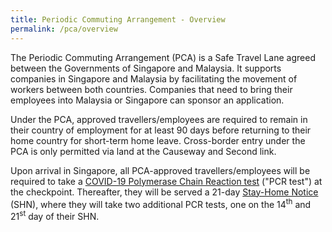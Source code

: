 ```yaml
---
title: Periodic Commuting Arrangement - Overview
permalink: /pca/overview
---
```


The Periodic Commuting Arrangement (PCA) is a Safe Travel Lane agreed between the Governments of Singapore and Malaysia. It supports companies in Singapore and Malaysia by facilitating the movement of workers between both countries. Companies that need to bring their employees into Malaysia or Singapore can sponsor an application.

Under the PCA, approved travellers/employees are required to remain in their country of employment for at least 90 days before returning to their home country for short-term home leave. Cross-border entry under the PCA is only permitted via land at the Causeway and Second link. 

Upon arrival in Singapore, all PCA-approved travellers/employees will be required to take a <a href="https://safetravel.ica.gov.sg/health/covid19-tests/pcrtest">COVID-19 Polymerase Chain Reaction test</a> ("PCR test") at the checkpoint. Thereafter, they will be served a 21-day <a href="https://safetravel.ica.gov.sg/health/shn">Stay-Home Notice</a> (SHN), where they will take two additional PCR tests, one on the 14<sup>th</sup> and 21<sup>st</sup> day of their SHN.
